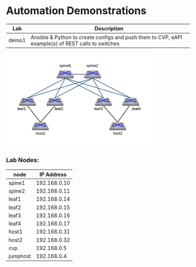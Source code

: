 # Automation Demonstrations
| Lab | Description |
| --- | --- |
| demo1 | Ansible & Python to create configs and push them to CVP, eAPI example(s) of REST calls to switches |

<img src="lab-topology.png" alt="topology" width="400"/>

### Lab Nodes:

| node | IP Address |
| --- | --- |
| spine1 | 192.168.0.10 |
| spine2 | 192.168.0.11 |
| leaf1 | 192.168.0.14 |
| leaf2 | 192.168.0.15 | 
| leaf3 | 192.168.0.16 |
| leaf4 | 192.168.0.17 |
| host1 | 192.168.0.31 |
| host2 | 192.168.0.32 |
| cvp | 192.168.0.5 |
| jumphost | 192.168.0.4 |
